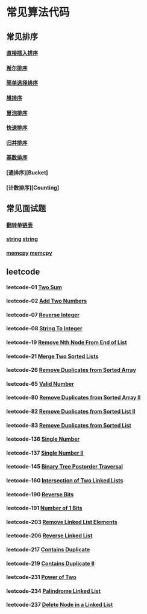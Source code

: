 # 常见算法代码

## 常见排序
#### [直接插入排序][Insert]
#### [希尔排序][Shell]
#### [简单选择排序][Select]
#### [堆排序][Heap]
#### [冒泡排序][Bubble]
#### [快速排序][Quick]
#### [归并排序][Merge]
#### [基数排序][Radix]
#### [通排序][Bucket]
#### [计数排序][Counting]

## 常见面试题
#### [翻转单链表][Reverse]
#### [string] [string]
#### [memcpy] [memcpy]

## leetcode
#### leetcode-01 [Two Sum][001]
#### leetcode-02 [Add Two Numbers][002]
#### leetcode-07 [Reverse Integer][007]
#### leetcode-08 [String To Integer][008]
#### leetcode-19 [Remove Nth Node From End of List][019]
#### leetcode-21 [Merge Two Sorted Lists][021]
#### leetcode-26 [Remove Duplicates from Sorted Array][026]
#### leetcode-65 [Valid Number][065]
#### leetcode-80 [Remove Duplicates from Sorted Array II][080]
#### leetcode-82 [Remove Duplicates from Sorted List II][082]
#### leetcode-83 [Remove Duplicates from Sorted List][083]
#### leetcode-136 [Single Number][136]
#### leetcode-137 [Single Number II][137]
#### leetcode-145 [Binary Tree Postorder Traversal][145]
#### leetcode-160 [Intersection of Two Linked Lists][160]
#### leetcode-190 [Reverse Bits][190]
#### leetcode-191 [Number of 1 Bits][191]
#### leetcode-203 [Remove Linked List Elements][203]
#### leetcode-206 [Reverse Linked List][206]
#### leetcode-217 [Contains Duplicate][217]
#### leetcode-219 [Contains Duplicate II][219]
#### leetcode-231 [Power of Two][231]
#### leetcode-234 [Palindrome Linked List][234]
#### leetcode-237 [Delete Node in a Linked List][237]



[Bubble]: https://github.com/NicoleRobin/algorithm/blob/master/Algorithm/Sort/BubbleSort/BubbleSort.cpp
[Heap]: https://github.com/NicoleRobin/algorithm/blob/master/Algorithm/Sort/HeapSort/HeapSort.cpp
[Insert]: https://github.com/NicoleRobin/algorithm/blob/master/Algorithm/Sort/InsertSort/InsertSort.cpp
[Quick]: https://github.com/NicoleRobin/algorithm/blob/master/Algorithm/Sort/QuickSort/QuickSort.cpp
[Select]: https://github.com/NicoleRobin/algorithm/blob/master/Algorithm/Sort/SelectSort/SelectSort.cpp
[Shell]: https://github.com/NicoleRobin/algorithm/blob/master/Algorithm/Sort/ShellSort/ShellSort.cpp
[Merge]: https://github.com/NicoleRobin/algorithm/blob/master/Algorithm/Sort/MergeSort/MergeSort.cpp
[Radix]: https://github.com/NicoleRobin/algorithm/blob/master/Algorithm/Sort/RadixSort/RadixSort.cpp

[Reverse]: https://github.com/NicoleRobin/algorithm/blob/master/Algorithm/ReverseList/ReverseList.cpp
[string]: https://github.com/NicoleRobin/algorithm/blob/master/Algorithm/string
[memcpy]: https://github.com/NicoleRobin/algorithm/blob/master/Algorithm/memcpy

[001]: https://github.com/NicoleRobin/algorithm/blob/master/Algorithm/TwoSum/TwoSum.cpp
[002]: https://github.com/NicoleRobin/algorithm/blob/master/Algorithm/AddTwoNumbers/AddTwoNumbers.cpp
[007]: https://github.com/NicoleRobin/algorithm/blob/master/Algorithm/ReverseInteger/ReverseInteger.cpp
[008]: https://github.com/NicoleRobin/algorithm/blob/master/Algorithm/StringToInteger/StringToInteger.cpp
[019]: https://github.com/NicoleRobin/algorithm/blob/master/Algorithm/RemoveNthNodeFromEndOfList/RemoveNthNodeFromEndOfList.cpp
[021]: https://github.com/NicoleRobin/algorithm/blob/master/Algorithm/MergeTwoSortedLists/MergeTwoSortedLists.cpp
[026]: https://github.com/NicoleRobin/algorithm/blob/master/Algorithm/RemoveDuplicatesFromSortedArray/RemoveDuplicatesFromSortedArray.cpp
[065]: https://github.com/NicoleRobin/algorithm/blob/master/Algorithm/ValidNumber/ValidNumber.cpp
[080]: https://github.com/NicoleRobin/algorithm/blob/master/Algorithm/RemoveDuplicatesFromSortedArrayII/RemoveDuplicatesFromSortedArrayII.cpp
[082]: https://github.com/NicoleRobin/algorithm/blob/master/Algorithm/RemoveDuplicatesFromSortedListII/RemoveDuplicatesFromSortedListII.cpp
[083]: https://github.com/NicoleRobin/algorithm/blob/master/Algorithm/RemoveDuplicatesFromSortedList/RemoveDuplicatesFromSortedList.cpp
[136]: https://github.com/NicoleRobin/algorithm/blob/master/Algorithm/SingleNumber/SingleNumber.cpp
[137]: https://github.com/NicoleRobin/algorithm/blob/master/Algorithm/SingleNumberII/SingleNumberII.cpp
[145]: https://github.com/NicoleRobin/algorithm/blob/master/Algorithm/BinaryTreePostorderTraversal/BinaryTreePostorderTraversal.cpp
[160]: https://github.com/NicoleRobin/algorithm/blob/master/Algorithm/SingleNumberII/SingleNumberII.cpp
[190]: https://github.com/NicoleRobin/algorithm/blob/master/Algorithm/ReverseBits/ReverseBits.cpp
[191]: https://github.com/NicoleRobin/algorithm/blob/master/Algorithm/NumberOf1Bits/NumberOf1Bits.cpp
[203]: https://github.com/NicoleRobin/algorithm/blob/master/Algorithm/RemoveLinkedListElements/RemoveLinkedListElements.cpp
[206]: https://github.com/NicoleRobin/algorithm/blob/master/Algorithm/ReverseLinkedList/ReverseLinkedList.cpp
[217]: https://github.com/NicoleRobin/algorithm/blob/master/Algorithm/ContainsDuplicate/ContainsDuplicate.cpp
[219]: https://github.com/NicoleRobin/algorithm/blob/master/Algorithm/ContainsDuplicateII/ContainsDuplicateII.cpp
[231]: https://github.com/NicoleRobin/algorithm/blob/master/Algorithm/PowerOfTwo/PowerOfTwo.cpp
[234]: https://github.com/NicoleRobin/algorithm/blob/master/Algorithm/PalindromeLinkedList/PalindromeLinkedList.cpp
[237]: https://github.com/NicoleRobin/algorithm/blob/master/Algorithm/DeleteNodeInALinkedList/DeleteNodeInALinkedList.cpp

